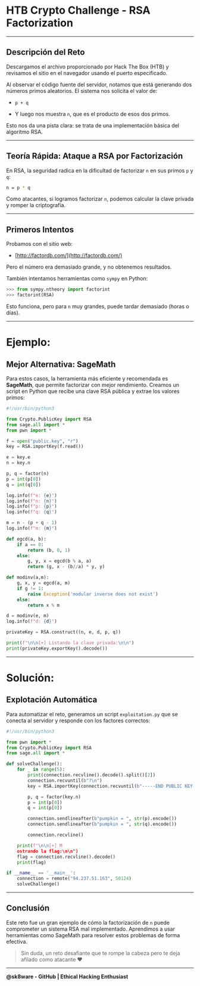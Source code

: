 # HTB Crypto Challenge - RSA Factorization

---

## Descripción del Reto

Descargamos el archivo proporcionado por Hack The Box (HTB) y revisamos el sitio en el navegador usando el puerto especificado.

Al observar el código fuente del servidor, notamos que está generando dos números primos aleatorios. El sistema nos solicita el valor de:

- `p + q`
    
- Y luego nos muestra `n`, que es el producto de esos dos primos.
    

Esto nos da una pista clara: se trata de una implementación básica del algoritmo RSA.

---

## Teoría Rápida: Ataque a RSA por Factorización

En RSA, la seguridad radica en la dificultad de factorizar `n` en sus primos `p` y `q`:

```bash
n = p * q
```

Como atacantes, si logramos factorizar `n`, podemos calcular la clave privada y romper la criptografía.

---

## Primeros Intentos

Probamos con el sitio web:

- [http://factordb.com/](http://factordb.com/)
    

Pero el número era demasiado grande, y no obtenemos resultados.

También intentamos herramientas como `sympy` en Python:

```python
>>> from sympy.ntheory import factorint
>>> factorint(RSA)
```

Esto funciona, pero para `n` muy grandes, puede tardar demasiado (horas o días).

---
# Ejemplo:
## Mejor Alternativa: SageMath

Para estos casos, la herramienta más eficiente y recomendada es **SageMath**, que permite factorizar con mejor rendimiento. Creamos un script en Python que recibe una clave RSA pública y extrae los valores primos:

```python
#!/usr/bin/python3

from Crypto.PublicKey import RSA
from sage.all import *
from pwn import *

f = open("public.key", "r")
key = RSA.importKey(f.read())

e = key.e
n = key.n

p, q = factor(n)
p = int(p[0])
q = int(q[0])

log.info(f"e: {e}")
log.info(f"n: {n}")
log.info(f"p: {p}")
log.info(f"q: {q}")

m = n - (p + q - 1)
log.info(f"m: {m}")

def egcd(a, b):
	if a == 0:
		return (b, 0, 1)
	else:
		g, y, x = egcd(b % a, a)
		return (g, x - (b//a) * y, y)

def modinv(a,m):
	g, x, y = egcd(a, m)
	if g != 1:
		raise Exception('modular inverse does not exist')
	else:
		return x % m

d = modinv(e, m)
log.info(f"d: {d}")

privateKey = RSA.construct((n, e, d, p, q))

print(f"\n\n[+] Listando la clave privada:\n\n")
print(privateKey.exportKey().decode())
```

---
# Solución:
## Explotación Automática

Para automatizar el reto, generamos un script `exploitation.py` que se conecta al servidor y responde con los factores correctos:

```python
#!/usr/bin/python3

from pwn import *
from Crypto.PublicKey import RSA
from sage.all import *

def solveChallenge():
	for _ in range(5):
		print(connection.recvline().decode().split()[2])
		connection.recvuntil(b"?\n")
		key = RSA.importKey(connection.recvuntil(b"-----END PUBLIC KEY-----\n").decode())

		p, q = factor(key.n)
		p = int(p[0])
		q = int(p[0])

		connection.sendlineafter(b"pumpkin = ", str(p).encode())
		connection.sendlineafter(b"pumpkin = ", str(q).encode())

		connection.recvline()

	print(f"\n\n[+] M
	ostrando la flag:\n\n")
	flag = connection.recvline().decode()
	print(flag)

if __name__ == '__main__':
	connection = remote("94.237.51.163", 50124)
	solveChallenge()
```

---

## Conclusión

Este reto fue un gran ejemplo de cómo la factorización de `n` puede comprometer un sistema RSA mal implementado. Aprendimos a usar herramientas como SageMath para resolver estos problemas de forma efectiva.

> Sin duda, un reto desafiante que te rompe la cabeza pero te deja afilado como atacante ❤️

---

**@sk8ware - GitHub | Ethical Hacking Enthusiast**